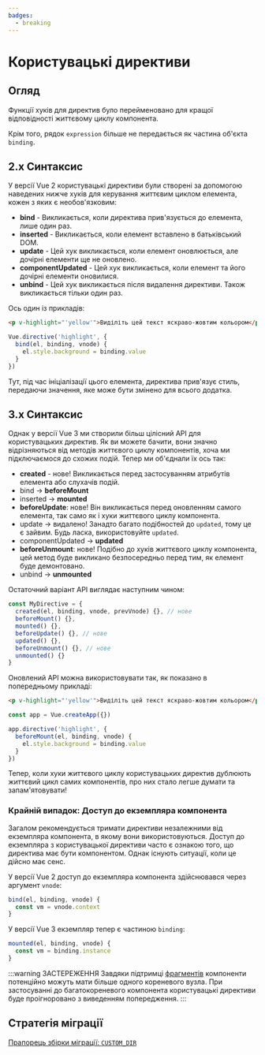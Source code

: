 ```yaml
---
badges:
  - breaking
---
```


# Користувацькі директиви <MigrationBadges :badges="$frontmatter.badges" />

## Огляд

Функції хуків для директив було перейменовано для кращої відповідності життєвому циклу компонента.

Крім того, рядок `expression` більше не передається як частина об'єкта `binding`.

## 2.x Синтаксис

У версії Vue 2 користувацькі директиви були створені за допомогою наведених нижче хуків для керування життєвим циклом елемента, кожен з яких є необов'язковим:

- **bind** - Викликається, коли директива прив'язується до елемента, лише один раз.
- **inserted** - Викликається, коли елемент вставлено в батьківський DOM.
- **update** - Цей хук викликається, коли елемент оновлюється, але дочірні елементи ще не оновлено.
- **componentUpdated** - Цей хук викликається, коли елемент та його дочірні елементи оновилися.
- **unbind** - Цей хук викликається після видалення директиви. Також викликається тільки один раз.

Ось один із прикладів:

```html
<p v-highlight="'yellow'">Виділіть цей текст яскраво-жовтим кольором</p>
```

```js
Vue.directive('highlight', {
  bind(el, binding, vnode) {
    el.style.background = binding.value
  }
})
```

Тут, під час ініціалізації цього елемента, директива прив'язує стиль, передаючи значення, яке може бути змінено для всього додатка.

## 3.x Синтаксис

Однак у версії Vue 3 ми створили більш цілісний API для користувацьких директив. Як ви можете бачити, вони значно відрізняються від методів життєвого циклу компонентів, хоча ми підключаємося до схожих подій. Тепер ми об'єднали їх ось так:

- **created** - нове! Викликається перед застосуванням атрибутів елемента або слухачів подій.
- bind → **beforeMount**
- inserted → **mounted**
- **beforeUpdate**: нове! Він викликається перед оновленням самого елемента, так само як і хуки життєвого циклу компонента.
- update → видалено! Занадто багато подібностей до `updated`, тому це є зайвим. Будь ласка, використовуйте `updated`.
- componentUpdated → **updated**
- **beforeUnmount**: нове! Подібно до хуків життєвого циклу компонента, цей метод буде викликано безпосередньо перед тим, як елемент буде демонтовано.
- unbind -> **unmounted**

Остаточний варіант API виглядає наступним чином:

```js
const MyDirective = {
  created(el, binding, vnode, prevVnode) {}, // нове
  beforeMount() {},
  mounted() {},
  beforeUpdate() {}, // нове
  updated() {},
  beforeUnmount() {}, // нове
  unmounted() {}
}
```

Оновлений API можна використовувати так, як показано в попередньому прикладі:

```html
<p v-highlight="'yellow'">Виділіть цей текст яскраво-жовтим кольором</p>
```

```js
const app = Vue.createApp({})

app.directive('highlight', {
  beforeMount(el, binding, vnode) {
    el.style.background = binding.value
  }
})
```

Тепер, коли хуки життєвого циклу користувацьких директив дублюють життєвий цикл самих компонентів, про них стало легше думати та запам'ятовувати!

### Крайній випадок: Доступ до екземпляра компонента

Загалом рекомендується тримати директиви незалежними від екземпляра компонента, в якому вони використовуються. Доступ до екземпляра з користувацької директиви часто є ознакою того, що директива має бути компонентом. Однак існують ситуації, коли це дійсно має сенс.

У версії Vue 2 доступ до екземпляра компонента здійснювався через аргумент `vnode`:

```js
bind(el, binding, vnode) {
  const vm = vnode.context
}
```

У версії Vue 3 екземпляр тепер є частиною `binding`:

```js
mounted(el, binding, vnode) {
  const vm = binding.instance
}
```

:::warning ЗАСТЕРЕЖЕННЯ
Завдяки підтримці [фрагментів](../new/fragments.html#overview) компоненти потенційно можуть мати більше одного кореневого вузла. При застосуванні до багатокореневого компонента користувацькі директиви буде проігноровано з виведенням попередження.
:::

## Стратегія міграції

[Прапорець збірки міграції: `CUSTOM_DIR`](../migration-build.html#compat-configuration)
